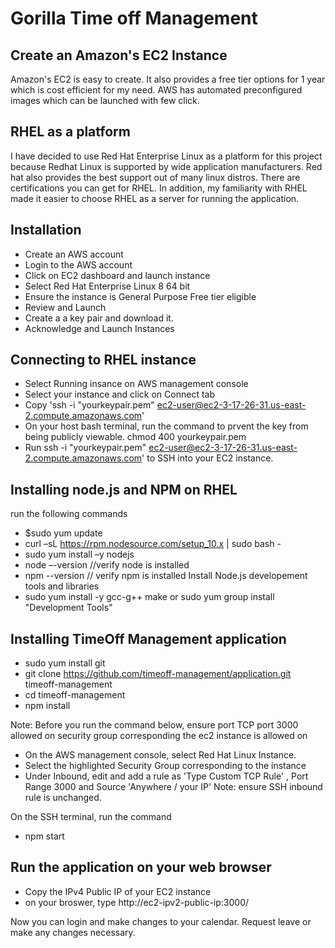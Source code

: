 #  Gorilla Time off Management 


## Create an Amazon's EC2 Instance

Amazon's EC2 is easy to create. It also provides a free tier options for 1 year which is cost efficient for my need. AWS  has automated preconfigured images which can be launched with few click. 

## RHEL as a platform

I have decided to use Red Hat Enterprise Linux as a platform for this project because Redhat Linux is supported by wide application manufacturers. Red hat also provides  the best support out of many linux distros. There are certifications you can get for RHEL. In addition, my  familiarity with RHEL made it easier to  choose RHEL as a server for running the application.

## Installation
* Create an AWS account
* Login to the AWS account
* Click on EC2 dashboard and launch instance
* Select Red Hat Enterprise Linux 8 64 bit
* Ensure the instance is General Purpose Free tier eligible 
* Review and Launch
* Create a a key pair and download it. 
* Acknowledge and Launch Instances

## Connecting to RHEL instance
* Select Running insance on AWS management console
* Select your instance and click on Connect tab
* Copy 'ssh -i "yourkeypair.pem" ec2-user@ec2-3-17-26-31.us-east-2.compute.amazonaws.com'
* On your host bash terminal, run the command to prvent the key from being publicly viewable.
    chmod 400 yourkeypair.pem 
* Run ssh -i "yourkeypair.pem" ec2-user@ec2-3-17-26-31.us-east-2.compute.amazonaws.com' to SSH into your EC2 instance. 


## Installing node.js and NPM on RHEL
run the following commands
* $sudo yum update 
* curl –sL https://rpm.nodesource.com/setup_10.x | sudo bash -
* sudo yum install –y nodejs  
* node –-version //verify node is installed 
* npm --version  // verify npm is installed
    Install Node.js developement tools and libraries
* sudo yum install -y gcc-g++ make  or sudo yum group install "Development Tools"



## Installing TimeOff Management application 
* sudo yum install git
* git clone https://github.com/timeoff-management/application.git timeoff-management
* cd timeoff-management
* npm install

Note: Before you run the command below, ensure port TCP port 3000 allowed on security group corresponding the ec2 instance is allowed on 

* On the AWS management console, select  Red Hat Linux Instance.
* Select the highlighted Security Group corresponding to the instance
* Under Inbound, edit and add a rule as 
    'Type Custom TCP Rule' , Port Range 3000 and Source 'Anywhere / your IP' 
Note: ensure SSH inbound rule is unchanged. 

On the SSH terminal, run the command

* npm start


## Run the application on your web browser
 * Copy the IPv4 Public IP of your EC2 instance
 * on your broswer, type
    http://ec2-ipv2-public-ip:3000/

Now you can login and make changes to your calendar. Request leave or make any changes necessary. 












 




